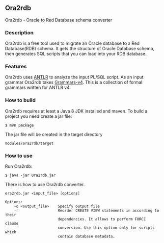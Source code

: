 ## Ora2rdb 

Ora2rdb - Oracle to Red Database schema converter

### Description

Ora2rdb is a free tool used to migrate an Oracle database to a Red Database(RDB) schema.
It gets the structure of Oracle Database schema, then generates SQL scripts that you can load into your RDB database. 

### Features

Ora2rdb uses [ANTLR](https://www.antlr.org/) to analyze the input PL/SQL script. 
As an input grammar Ora2rdb takes [Grammars-v4](http://git.red-soft.biz/red-database/utils/grammars-v4). This is a collection 
of formal grammars written for ANTLR v4. 


### How to build

Ora2rdb requires at least a Java 8 JDK installed and maven.
To build a project you need create a jar file:

    $ mvn package

The jar file will be created in the target directory

    modules/ora2rdb/target

### How to use

Run Ora2rdb:

    $ java -jar Ora2rdb.jar 

There is how to use Ora2rdb converter. 

    ora2rdb.jar <input_file> [options]

    Options:
        -o <output_file>    Specify output file 
        -r                  Reorder CREATE VIEW statements in according to their
                            dependencies. It allows to perform FORCE clause
                            conversion. Use this option only for scripts which
                            contain database metadata.
